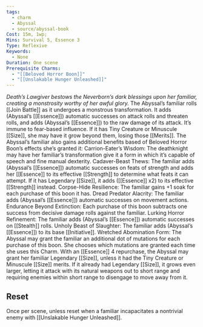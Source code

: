 ```yaml
---
tags:
  - charm
  - Abyssal
  - source/abyssal-book
Cost: 15m, 1wp; 
Mins: Survival 5, Essence 3
Type: Reflexive
Keywords:
  - None
Duration: One scene
Prerequisite Charms:
  - "[[Beloved Horror Boon]]"
  - "[[Unslakable Hunger Unleashed]]"
---
```

*Death’s Lawgiver bestows the Neverborn’s dark blessings upon her familiar, creating a monstrosity worthy of her awful glory.*
The Abyssal’s familiar rolls [[Join Battle]] as it undergoes a monstrous transformation. It adds (Abyssal’s [[Essence]]) automatic successes on attack rolls and threaten rolls, and adds (Abyssal’s [[Essence]]) to the raw damage of its attack. It’s immune to fear-based influence. If it has Tiny Creature or Minuscule [[Size]], she may have it grow beyond them, losing those [[Merits]].
The Abyssal’s familiar also gains additional benefits based of Beloved Horror Boon’s effects she’s granted it:
Carrion-Eater’s Wisdom: The deathknight may have her familiar’s transformation give it a form in which it’s capable of speech and fine manual dexterity.
Cadaver-Beast Thews: The familiar adds (Abyssal’s [[Essence]]) automatic successes on feats of strength and adds her [[Essence]] to its effective [[Strength]] to determine what feats it can attempt. If it has Legendary [[Size]], it adds ([[Essence]] x2) to its effective [[Strength]] instead.
Corpse-Hide Resilience: The familiar gains +1 soak for each purchase of this boon it has.
Dread Predator Alacrity: The familiar adds (Abyssal’s [[Essence]]) automatic successes on movement actions.
Endurance Beyond Extinction: Each purchase of this boon subtracts one success from decisive damage rolls against the familiar.
Lurking Horror Refinement: The familiar adds (Abyssal’s [[Essence]]) automatic successes on [[Stealth]] rolls.
Unholy Beast of Slaughter: The familiar adds (Abyssal’s [[Essence]]) to its base [[Initiative]].
Wretched Abomination Form: The Abyssal may grant the familiar an additional dot of mutations for each purchase of this boon. She chooses which mutations are granted each time she uses this Charm.
With an [[Essence]] 4 repurchase, the Abyssal may grant her familiar Legendary [[Size]], unless it had the Tiny Creature or Minuscule [[Size]] merits. If it already had Legendary [[Size]], it grows even larger, letting it attack with its natural weapons out to short range and requiring enemies within short range to disengage to move away from it.
## Reset 
Once per scene, unless reset when a familiar incapacitates a nontrivial enemy with [[Unslakable Hunger Unleashed]].